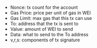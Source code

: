 - Nonce: tx count for the account
- Gas Price: price per unit of gas in WEI
- Gas Limit: max gas that this tx can use
- To: address that the tx is sent to
- Value: amount of WEI to send
- Data: what to send to the To address
- v,r,s: components of tx signature
